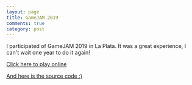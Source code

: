 ```yaml
---
layout: page
title: GameJAM 2019
comments: true
category: post
---
```


I participated of GameJAM 2019 in La Plata. It was a great experience, I can't wait one year to do it again!

[Click here to play online](https://globalgamejam.org/2019/games/que-no-se-corte-la-looz)

[And here is the source code :)](https://github.com/quenosecortelalooz/gamejam2019)
